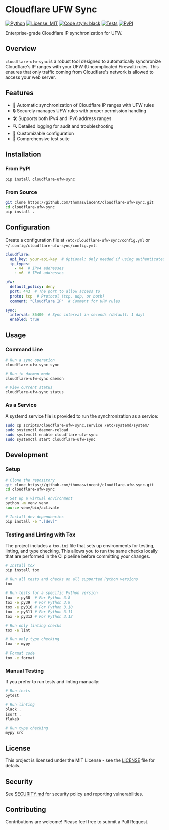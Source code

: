 # Cloudflare UFW Sync

[![Python](https://img.shields.io/badge/Python-3.8%2B-blue)](https://www.python.org/downloads/)
[![License: MIT](https://img.shields.io/badge/License-MIT-yellow.svg)](https://opensource.org/licenses/MIT)
[![Code style: black](https://img.shields.io/badge/code%20style-black-000000.svg)](https://github.com/psf/black)
[![Tests](https://github.com/thomasvincent/cloudflare-ufw-sync/actions/workflows/tests.yml/badge.svg)](https://github.com/thomasvincent/cloudflare-ufw-sync/actions/workflows/tests.yml)
[![PyPI](https://img.shields.io/pypi/v/cloudflare-ufw-sync)](https://pypi.org/project/cloudflare-ufw-sync/)

Enterprise-grade Cloudflare IP synchronization for UFW.

## Overview

`cloudflare-ufw-sync` is a robust tool designed to automatically synchronize Cloudflare's IP ranges with your UFW (Uncomplicated Firewall) rules. This ensures that only traffic coming from Cloudflare's network is allowed to access your web server.

## Features

- 🔄 Automatic synchronization of Cloudflare IP ranges with UFW rules
- 🔒 Securely manages UFW rules with proper permission handling
- 🛠️ Supports both IPv4 and IPv6 address ranges
- 🔍 Detailed logging for audit and troubleshooting
- 🔧 Customizable configuration
- 🧪 Comprehensive test suite

## Installation

### From PyPI

```bash
pip install cloudflare-ufw-sync
```

### From Source

```bash
git clone https://github.com/thomasvincent/cloudflare-ufw-sync.git
cd cloudflare-ufw-sync
pip install .
```

## Configuration

Create a configuration file at `/etc/cloudflare-ufw-sync/config.yml` or `~/.config/cloudflare-ufw-sync/config.yml`:

```yaml
cloudflare:
  api_key: your-api-key  # Optional: Only needed if using authenticated endpoints
  ip_types:
    - v4  # IPv4 addresses
    - v6  # IPv6 addresses

ufw:
  default_policy: deny
  port: 443  # The port to allow access to
  proto: tcp  # Protocol (tcp, udp, or both)
  comment: "Cloudflare IP"  # Comment for UFW rules

sync:
  interval: 86400  # Sync interval in seconds (default: 1 day)
  enabled: true
```

## Usage

### Command Line

```bash
# Run a sync operation
cloudflare-ufw-sync sync

# Run in daemon mode
cloudflare-ufw-sync daemon

# View current status
cloudflare-ufw-sync status
```

### As a Service

A systemd service file is provided to run the synchronization as a service:

```bash
sudo cp scripts/cloudflare-ufw-sync.service /etc/systemd/system/
sudo systemctl daemon-reload
sudo systemctl enable cloudflare-ufw-sync
sudo systemctl start cloudflare-ufw-sync
```

## Development

### Setup

```bash
# Clone the repository
git clone https://github.com/thomasvincent/cloudflare-ufw-sync.git
cd cloudflare-ufw-sync

# Set up a virtual environment
python -m venv venv
source venv/bin/activate

# Install dev dependencies
pip install -e ".[dev]"
```

### Testing and Linting with Tox

The project includes a `tox.ini` file that sets up environments for testing, linting, and type checking. This allows you to run the same checks locally that are performed in the CI pipeline before committing your changes.

```bash
# Install tox
pip install tox

# Run all tests and checks on all supported Python versions
tox

# Run tests for a specific Python version
tox -e py38  # For Python 3.8
tox -e py39  # For Python 3.9
tox -e py310 # For Python 3.10
tox -e py311 # For Python 3.11
tox -e py312 # For Python 3.12

# Run only linting checks
tox -e lint

# Run only type checking
tox -e mypy

# Format code
tox -e format
```

### Manual Testing

If you prefer to run tests and linting manually:

```bash
# Run tests
pytest

# Run linting
black .
isort .
flake8

# Run type checking
mypy src
```

## License

This project is licensed under the MIT License - see the [LICENSE](LICENSE) file for details.

## Security

See [SECURITY.md](SECURITY.md) for security policy and reporting vulnerabilities.

## Contributing

Contributions are welcome! Please feel free to submit a Pull Request.